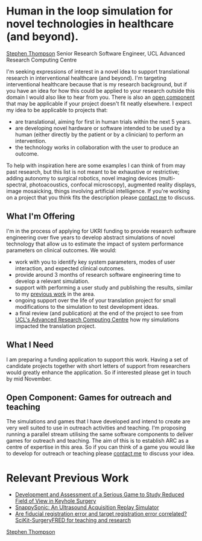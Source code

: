 # Human in the loop simulation for novel technologies in healthcare (and beyond).

[Stephen Thompson](https://orcid.org/0000-0001-7286-1326) Senior Research Software Engineer,
UCL Advanced Research Computing Centre


I'm seeking expressions of interest in a novel idea to support translational research 
in interventional healthcare (and beyond). I'm targeting interventional healthcare because 
that is my research background, but if you have an idea for how this could be applied to
your research outside this domain I would also like to hear from you. 
There is also an [open component](#Open-Component-Games-for-outreach-and-teaching) that 
may be applicable if your project doesn't fit neatly elsewhere.
I expect my idea to be applicable to projects that:

 - are translational, aiming for first in human trials within the next 5 years.
 - are developing novel hardware or software intended to be used by a human (either directly 
by the patient or by a clinician) to perform an intervention.
 - the technology works in collaboration with the user to produce an outcome.

To help with inspiration here are some examples I can think of from may past research, 
but this list is not meant to be exhaustive or restrictive; adding autonomy to surgical robotics,
 novel imaging devices (multi-spectral, photoacoustics, confocal microscopy), 
augmented reality displays, image mosaicking, things involving artificial intelligence. 
If you're working on a 
project that you think fits the description please [contact me](mailto:s.thompson@ucl.ac.uk)
to discuss.

## What I'm Offering

I'm in the process of applying for UKRI funding to provide research software engineering 
over five years to develop abstract simulations of novel technology that allow us to 
estimate the impact of system performance parameters on clinical outcomes. We would:

 - work with you to identify key system parameters, modes of user interaction, and expected clinical outcomes.
 - provide around 3 months of research software engineering time to develop a relevant simulation.
 - support with performing a user study and publishing the results, similar to my [previous work](#Related-Publications) in the area.
 - ongoing support over the life of your translation project for small modifications to the simulation to test development ideas.
 - a final review (and publication) at the end of the project to see from
[UCL's Advanced Research Computing Centre](https://www.ucl.ac.uk/advanced-research-computing/)  how my simulations impacted the translation project. 

## What I Need

I am preparing a funding application to support this work. Having a set of candidate projects 
together with short letters of support from researchers would greatly enhance the application. So
if interested please get in touch by mid November. 

## Open Component: Games for outreach and teaching
The simulations and games that I have developed and intend to create are very well suited
to use in outreach activities and teaching. I'm proposing running a parallel stream utilising
the same software components to deliver games for outreach and teaching. The aim of this
is to establish ARC as a centre of expertise in this area. So if you can think of a
game you would like to develop for outreach or teaching please [contact me](mailto:s.thompson@ucl.ac.uk) to discuss your idea.


# Relevant Previous Work

 - [Development and Assessment of a Serious Game to Study Reduced Field of View in Keyhole Surgery](https://preprints.jmir.org/preprint/56269)
 - [SnappySonic: An Ultrasound Acquisition Replay Simulator](https://doi.org/10.5334/jors.289)
 - [Are fiducial registration error and target registration error correlated? SciKit-SurgeryFRED for teaching and research](https://doi.org/10.1117/12.2580159)

[Stephen Thompson](https://orcid.org/0000-0001-7286-1326)
